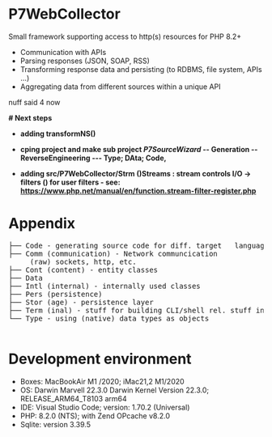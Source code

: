 # P7WebCollector
Small framework supporting access to http(s) resources for PHP 8.2+

- Communication with APIs
- Parsing responses (JSON, SOAP, RSS)
- Transforming response data and persisting (to RDBMS, file system, APIs ...)
- Aggregating data from different sources within a unique API

nuff said 4 now

<b>
# Next steps

- adding transformNS()
- cping project and make sub project *P7SourceWizard*
 -- Generation
 -- ReverseEngineering
   --- Type; DAta; Code, 


- adding src/P7WebCollector/Strm ()Streams
  : stream controls
  I/O -> filters () for user filters - see: https://www.php.net/manual/en/function.stream-filter-register.php 
</b>


# Appendix
<pre>
├── Code - generating source code for diff. target   languagess
├── Comm (communication) - Network communcication 
     (raw) sockets, http, etc.
├── Cont (content) - entity classes
├── Data
├── Intl (internal) - internally used classes
├── Pers (persistence)
├── Stor (age) - persistence layer 
├── Term (inal) - stuff for building CLI/shell rel. stuff incl. batch jobs
└── Type - using (native) data types as objects

</pre>

# Development environment

- Boxes: MacBookAir M1 /2020; iMac21,2 M1/2020
- OS: Darwin Marvell 22.3.0 Darwin Kernel Version 22.3.0; RELEASE_ARM64_T8103 arm64
- IDE: Visual Studio Code; version: 1.70.2 (Universal)
- PHP: 8.2.0 (NTS); with Zend OPcache v8.2.0
- Sqlite: version 3.39.5
